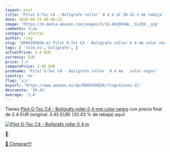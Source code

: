 ```yaml
---
layout: post
title: 'Pilot G-Tec C4 - Bolígrafo roller  0 4 m al 30.43 % de rebaja'
date: 2020-04-15 00:46:23
image: 'https://m.media-amazon.com/images/I/31-A8zQFmNL._SL200_.jpg'
comments: true
category: ofertas
author: ring
slug: 'B0091R9QSK-es Pilot G-Tec C4 - Bolígrafo roller 0 4 mm color negro'
tags: [ 'tole.es','bolígrafo', ]
actualPrice: 2.4 EUR
currency: EUR
price: 2.4
comparePrice: 3.45 EUR
prodname: 'Pilot G-Tec C4 - Bolígrafo roller  0 4 mm   color negro'
country: 'es'
flag: '🇪🇸'
buyurl: 'https://www.amazon.es/dp/B0091R9QSK/?tag=tolees-21'
descuento: '30.43'
average: '2.4'
---
```


Tienes [Pilot G-Tec C4 - Bolígrafo roller  0 4 mm   color negro](https://www.amazon.es/dp/B0091R9QSK/?tag=tolees-21) con precio final de  2.4 EUR (original: 3.45 EUR) (30.43 %  de rebaja) aqui!

[![Pilot G-Tec C4 - Bolígrafo roller  0 4 m](https://m.media-amazon.com/images/I/31-A8zQFmNL._SL200_.jpg)](https://www.amazon.es/dp/B0091R9QSK/?tag=tolees-21)

🔎:


[🛒 Comprar!!!](https://www.amazon.es/dp/B0091R9QSK/?tag=tolees-21)
